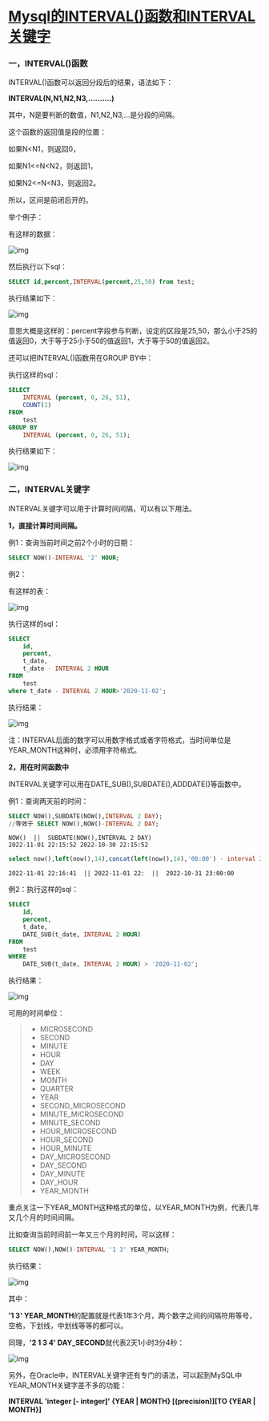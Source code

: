 # [Mysql的INTERVAL()函数和INTERVAL关键字](https://blog.csdn.net/lkforce/article/details/109537645)

### 一，INTERVAL()函数

INTERVAL()函数可以返回分段后的结果，语法如下：

**INTERVAL(N,N1,N2,N3,..........)**

其中，N是要判断的数值，N1,N2,N3,...是分段的间隔。

这个函数的返回值是段的位置：

如果N<N1，则返回0，

如果N1<=N<N2，则返回1，

如果N2<=N<N3，则返回2。

所以，区间是前闭后开的。

 

举个例子：

有这样的数据：

![img](https://img-blog.csdnimg.cn/20201106191750315.png)

然后执行以下sql：

```sql
SELECT id,percent,INTERVAL(percent,25,50) from test;
```

执行结果如下：

![img](https://img-blog.csdnimg.cn/20201106191815607.png?x-oss-process=image/watermark,type_ZmFuZ3poZW5naGVpdGk,shadow_10,text_aHR0cHM6Ly9ibG9nLmNzZG4ubmV0L2xrZm9yY2U=,size_16,color_FFFFFF,t_70)

意思大概是这样的：percent字段参与判断，设定的区段是25,50，那么小于25的值返回0，大于等于25小于50的值返回1，大于等于50的值返回2。

 

还可以把INTERVAL()函数用在GROUP BY中：

执行这样的sql：

```sql
SELECT
	INTERVAL (percent, 0, 26, 51),
	COUNT(1)
FROM
	test
GROUP BY
	INTERVAL (percent, 0, 26, 51);
```

执行结果如下：

![img](https://img-blog.csdnimg.cn/20201106191859876.png?x-oss-process=image/watermark,type_ZmFuZ3poZW5naGVpdGk,shadow_10,text_aHR0cHM6Ly9ibG9nLmNzZG4ubmV0L2xrZm9yY2U=,size_16,color_FFFFFF,t_70)

 

### 二，INTERVAL关键字

INTERVAL关键字可以用于计算时间间隔，可以有以下用法。

 

**1，直接计算时间间隔。**

例1：查询当前时间之前2个小时的日期：

```sql
SELECT NOW()-INTERVAL '2' HOUR;
```

例2：

有这样的表：

![img](https://img-blog.csdnimg.cn/20201106192009366.png?x-oss-process=image/watermark,type_ZmFuZ3poZW5naGVpdGk,shadow_10,text_aHR0cHM6Ly9ibG9nLmNzZG4ubmV0L2xrZm9yY2U=,size_16,color_FFFFFF,t_70)

执行这样的sql：

```sql
SELECT
	id,
	percent,
	t_date,
	t_date - INTERVAL 2 HOUR
FROM
	test
where t_date - INTERVAL 2 HOUR>'2020-11-02';
```

执行结果：

![img](https://img-blog.csdnimg.cn/20201106192050399.png?x-oss-process=image/watermark,type_ZmFuZ3poZW5naGVpdGk,shadow_10,text_aHR0cHM6Ly9ibG9nLmNzZG4ubmV0L2xrZm9yY2U=,size_16,color_FFFFFF,t_70)

注：INTERVAL后面的数字可以用数字格式或者字符格式，当时间单位是YEAR_MONTH这种时，必须用字符格式。

 

**2，用在时间函数中**

INTERVAL关键字可以用在DATE_SUB(),SUBDATE(),ADDDATE()等函数中。

例1：查询两天前的时间：

```sql
SELECT NOW(),SUBDATE(NOW(),INTERVAL 2 DAY);
//等效于 SELECT NOW(),NOW()-INTERVAL 2 DAY;
```

```text
NOW()  ||  SUBDATE(NOW(),INTERVAL 2 DAY)
2022-11-01 22:15:52	2022-10-30 22:15:52
```

```sql
select now(),left(now(),14),concat(left(now(),14),'00:00') - interval 23 hour from dual;
```

```text
2022-11-01 22:16:41  ||	2022-11-01 22:  ||	2022-10-31 23:00:00
```

例2：执行这样的sql：

```sql
SELECT
	id,
	percent,
	t_date,
	DATE_SUB(t_date, INTERVAL 2 HOUR)
FROM
	test
WHERE
	DATE_SUB(t_date, INTERVAL 2 HOUR) > '2020-11-02';
```

执行结果：

![img](https://img-blog.csdnimg.cn/20201106192237560.png?x-oss-process=image/watermark,type_ZmFuZ3poZW5naGVpdGk,shadow_10,text_aHR0cHM6Ly9ibG9nLmNzZG4ubmV0L2xrZm9yY2U=,size_16,color_FFFFFF,t_70)

 

可用的时间单位：

> - MICROSECOND
> - SECOND
> - MINUTE
> - HOUR
> - DAY
> - WEEK
> - MONTH
> - QUARTER
> - YEAR
> - SECOND_MICROSECOND
> - MINUTE_MICROSECOND
> - MINUTE_SECOND
> - HOUR_MICROSECOND
> - HOUR_SECOND
> - HOUR_MINUTE
> - DAY_MICROSECOND
> - DAY_SECOND
> - DAY_MINUTE
> - DAY_HOUR
> - YEAR_MONTH

重点关注一下YEAR_MONTH这种格式的单位，以YEAR_MONTH为例，代表几年又几个月的时间间隔。

比如查询当前时间前一年又三个月的时间，可以这样：

```sql
SELECT NOW(),NOW()-INTERVAL '1 3' YEAR_MONTH;
```

执行结果：

![img](https://img-blog.csdnimg.cn/20201106192338514.png)

其中：

**'1 3' YEAR_MONTH**的配置就是代表1年3个月，两个数字之间的间隔符用等号，空格，下划线，中划线等等的都可以。

同理，**'2 1 3 4' DAY_SECOND**就代表2天1小时3分4秒：

![img](https://img-blog.csdnimg.cn/20201106192407589.png)

另外，在Oracle中，INTERVAL关键字还有专门的语法，可以起到MySQL中YEAR_MONTH关键字差不多的功能：

**INTERVAL 'integer [- integer]' {YEAR | MONTH} [(precision)]\[TO {YEAR | MONTH}]**